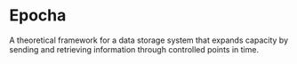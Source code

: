 # Epocha
A theoretical framework for a data storage system that expands capacity by sending and retrieving information through controlled points in time.

